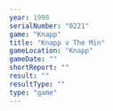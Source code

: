 ```yaml
---
year: 1998
serialNumber: "0221" 
game: "Knapp"
title: "Knapp v The Min"
gameLocation: "Knapp"
gameDate: ""
shortReport: ""
result: ""
resultType: ""
type: "game"
---
```

